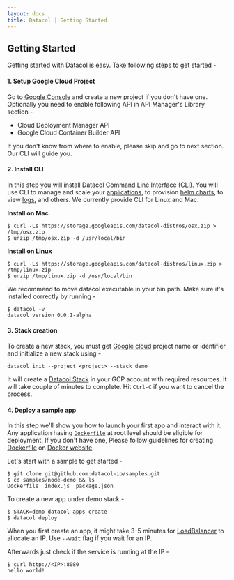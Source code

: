 ```yaml
---
layout: docs
title: Datacol | Getting Started
---
```


## __Getting Started__

Getting started with Datacol is easy. Take following steps to get started -

#### 1. Setup Google Cloud Project

Go to [Google Console][1] and create a new project if you don't have one. Optionally you need to enable following API in API Manager's Library section -

* Cloud Deployment Manager API
* Google Cloud Container Builder API

If you don't know from where to enable, please skip and go to next section. Our CLI will guide you.

#### 2. Install CLI
In this step you will install Datacol Command Line Interface (CLI). You will use CLI to manage and scale your [applications][6], to provision [helm charts][5], to view [logs][7], and others. We currently provide CLI for Linux and Mac. 
   
**Install on Mac**
  
    $ curl -Ls https://storage.googleapis.com/datacol-distros/osx.zip > /tmp/osx.zip
    $ unzip /tmp/osx.zip -d /usr/local/bin
    
**Install on Linux**

    $ curl -Ls https://storage.googleapis.com/datacol-distros/linux.zip > /tmp/linux.zip
    $ unzip /tmp/linux.zip -d /usr/local/bin

We recommend to move datacol executable in your bin path. Make sure it's installed correctly by running -

    $ datacol -v
    datacol version 0.0.1-alpha

#### 3. Stack creation

To create a new stack, you must get [Google cloud][1] project name or identifier and initialize a new stack using -
 
    datacol init --project <project> --stack demo

It will create a [Datacol Stack](/docs/cli/stacks#creating-a-stack) in your GCP account with required resources. It will take couple of minutes to complete. Hit `Ctrl-C` if you want to cancel the process. 

#### 4. Deploy a sample app
In this step we'll show you how to launch your first app and interact with it. Any application having [`Dockerfile`][2] at root level should be eligible for deployment. If you don't have one, Please follow guidelines for creating [Dockerfile][2] on [Docker website][3]. 

Let's start with a sample to get started -

    $ git clone git@github.com:datacol-io/samples.git
    $ cd samples/node-demo && ls
    Dockerfile  index.js  package.json

To create a new app under demo stack - 

    $ STACK=demo datacol apps create
    $ datacol deploy

When you first create an app, it might take 3-5 minutes for [LoadBalancer][4] to allocate an IP. Use `--wait` flag if you wait for an IP.

Afterwards just check if the service is running at the IP -

    $ curl http://<IP>:8080
    hello world!

[1]: https://console.cloud.google.com/
[2]: https://docs.docker.com/engine/reference/builder/ 
[3]: https://docs.docker.com/
[4]: https://cloud.google.com/load-balancing/
[5]: https://helm.sh/
[6]: /docs/cli/apps
[7]: /docs/cli/logging